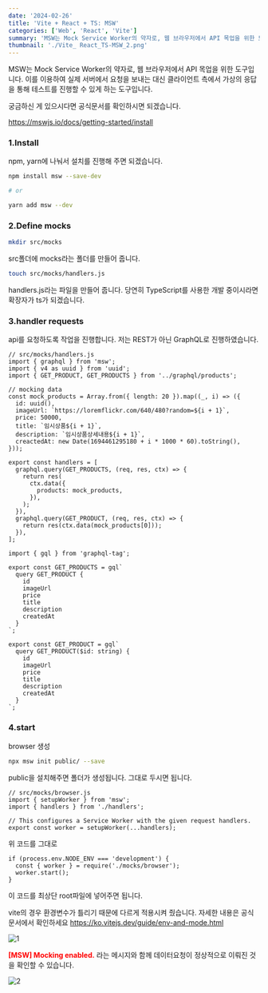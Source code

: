 ```yaml
---
date: '2024-02-26'
title: 'Vite + React + TS: MSW'
categories: ['Web', 'React', 'Vite']
summary: 'MSW는 Mock Service Worker의 약자로, 웹 브라우저에서 API 목업을 위한 도구입니다. 이를 이용하여 실제 서버에서 요청을 보내는 대신 클라이언트 측에서 가상의 응답을 통해 테스트를 진행할 수 있게 하는 도구입니다.'
thumbnail: './Vite_ React_TS-MSW_2.png'
---
```


MSW는 Mock Service Worker의 약자로, 웹 브라우저에서 API 목업을 위한 도구입니다. 이를 이용하여 실제 서버에서 요청을 보내는 대신 클라이언트 측에서 가상의 응답을 통해 테스트를 진행할 수 있게 하는 도구입니다.

궁금하신 게 있으시다면 공식문서를 확인하시면 되겠습니다.

https://mswjs.io/docs/getting-started/install

### 1.Install

npm, yarn에 나눠서 설치를 진행해 주면 되겠습니다.

```bash
npm install msw --save-dev

# or

yarn add msw --dev
```

### 2.Define mocks

```bash
mkdir src/mocks
```

src폴더에 mocks라는 폴더를 만들어 줍니다.

```bash
touch src/mocks/handlers.js
```

handlers.js라는 파일을 만들어 줍니다. 당연히 TypeScript를 사용한 개발 중이시라면 확장자가 ts가 되겠습니다.

### 3.handler requests

api를 요청하도록 작업을 진행합니다. 저는 REST가 아닌 GraphQL로 진행하였습니다.

```tsx
// src/mocks/handlers.js
import { graphql } from 'msw';
import { v4 as uuid } from 'uuid';
import { GET_PRODUCT, GET_PRODUCTS } from '../graphql/products';

// mocking data
const mock_products = Array.from({ length: 20 }).map((_, i) => ({
  id: uuid(),
  imageUrl: `https://loremflickr.com/640/480?random=${i + 1}`,
  price: 50000,
  title: `임시상품${i + 1}`,
  description: `임시상품상세내용${i + 1}`,
  creactedAt: new Date(1694461295180 + i * 1000 * 60).toString(),
}));

export const handlers = [
  graphql.query(GET_PRODUCTS, (req, res, ctx) => {
    return res(
      ctx.data({
        products: mock_products,
      }),
    );
  }),
  graphql.query(GET_PRODUCT, (req, res, ctx) => {
    return res(ctx.data(mock_products[0]));
  }),
];
```

```tsx
import { gql } from 'graphql-tag';

export const GET_PRODUCTS = gql`
  query GET_PRODUCT {
    id
    imageUrl
    price
    title
    description
    createdAt
  }
`;

export const GET_PRODUCT = gql`
  query GET_PRODUCT($id: string) {
    id
    imageUrl
    price
    title
    description
    createdAt
  }
`;
```

### 4.start

browser 생성

```bash
npx msw init public/ --save
```

public을 설치해주면 폴더가 생성됩니다. 그대로 두시면 됩니다.

```tsx
// src/mocks/browser.js
import { setupWorker } from 'msw';
import { handlers } from './handlers';

// This configures a Service Worker with the given request handlers.
export const worker = setupWorker(...handlers);
```

위 코드를 그대로

```tsx
if (process.env.NODE_ENV === 'development') {
  const { worker } = require('./mocks/browser');
  worker.start();
}
```

이 코드를 최상단 root파일에 넣어주면 됩니다.

vite의 경우 환경변수가 틀리기 때문에 다르게 적용시켜 줬습니다. 자세한 내용은 공식문서에서 확인하세요
https://ko.vitejs.dev/guide/env-and-mode.html

![1](https://1drv.ms/i/c/bae70a53437eb109/IQNYh2ZuRt3GQbs9SH2D_7HgAfQ208a43yq1C42gw9CDBKs?width=1024)

<span style="color:red; font-weight:bold;">[MSW] Mocking enabled.</span>
라는 메시지와 함께 데이터요청이 정상적으로 이뤄진 것을 확인할 수 있습니다.

![2](https://1drv.ms/i/c/bae70a53437eb109/IQPMfPa_u3c5RLhrp3hVZOofATUJiwOgW5A2LYTXEqH1ehY?width=1024)
